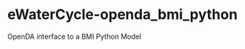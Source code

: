 eWaterCycle-openda_bmi_python
=============================

OpenDA interface to a BMI Python Model
